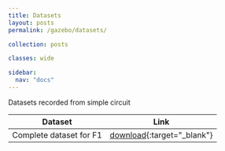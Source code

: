 ```yaml
---
title: Datasets
layout: posts
permalink: /gazebo/datasets/

collection: posts

classes: wide

sidebar:
  nav: "docs"
---
```


Datasets recorded from simple circuit 


| Dataset | Link |
| ------ | ----------- |
| Complete dataset for F1  | [download](https://drive.google.com/file/d/1EL2Pzzdoj7jLRRi9DXNDVCwZZ0zGGu7H/edit){:target="_blank"}  | 
